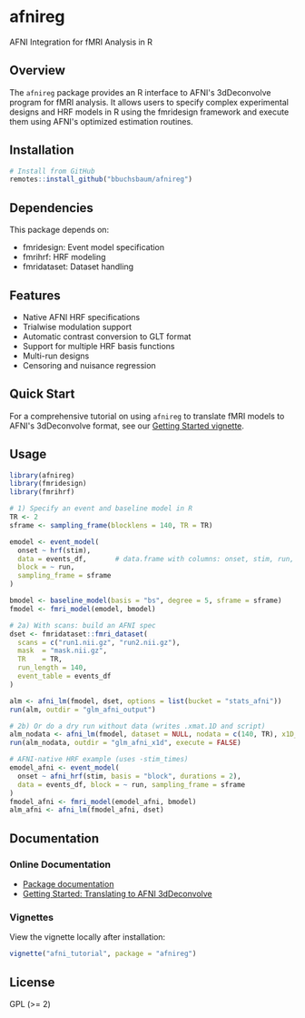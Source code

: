 # afnireg

AFNI Integration for fMRI Analysis in R

## Overview

The `afnireg` package provides an R interface to AFNI's 3dDeconvolve program for fMRI analysis. It allows users to specify complex experimental designs and HRF models in R using the fmridesign framework and execute them using AFNI's optimized estimation routines.

## Installation

```r
# Install from GitHub
remotes::install_github("bbuchsbaum/afnireg")
```

## Dependencies

This package depends on:
- fmridesign: Event model specification
- fmrihrf: HRF modeling
- fmridataset: Dataset handling

## Features

- Native AFNI HRF specifications
- Trialwise modulation support
- Automatic contrast conversion to GLT format
- Support for multiple HRF basis functions
- Multi-run designs
- Censoring and nuisance regression

## Quick Start

For a comprehensive tutorial on using `afnireg` to translate fMRI models to AFNI's 3dDeconvolve format, see our [Getting Started vignette](https://bbuchsbaum.github.io/afnireg/articles/afni_tutorial.html).

## Usage

```r
library(afnireg)
library(fmridesign)
library(fmrihrf)

# 1) Specify an event and baseline model in R
TR <- 2
sframe <- sampling_frame(blocklens = 140, TR = TR)

emodel <- event_model(
  onset ~ hrf(stim),
  data = events_df,       # data.frame with columns: onset, stim, run, ...
  block = ~ run,
  sampling_frame = sframe
)

bmodel <- baseline_model(basis = "bs", degree = 5, sframe = sframe)
fmodel <- fmri_model(emodel, bmodel)

# 2a) With scans: build an AFNI spec
dset <- fmridataset::fmri_dataset(
  scans = c("run1.nii.gz", "run2.nii.gz"),
  mask  = "mask.nii.gz",
  TR    = TR,
  run_length = 140,
  event_table = events_df
)

alm <- afni_lm(fmodel, dset, options = list(bucket = "stats_afni"))
run(alm, outdir = "glm_afni_output")

# 2b) Or do a dry run without data (writes .xmat.1D and script)
alm_nodata <- afni_lm(fmodel, dataset = NULL, nodata = c(140, TR), x1D_stop = TRUE)
run(alm_nodata, outdir = "glm_afni_x1d", execute = FALSE)

# AFNI-native HRF example (uses -stim_times)
emodel_afni <- event_model(
  onset ~ afni_hrf(stim, basis = "block", durations = 2),
  data = events_df, block = ~ run, sampling_frame = sframe
)
fmodel_afni <- fmri_model(emodel_afni, bmodel)
alm_afni <- afni_lm(fmodel_afni, dset)
```

## Documentation

### Online Documentation
- [Package documentation](https://bbuchsbaum.github.io/afnireg/)
- [Getting Started: Translating to AFNI 3dDeconvolve](https://bbuchsbaum.github.io/afnireg/articles/afni_tutorial.html)

### Vignettes
View the vignette locally after installation:
```r
vignette("afni_tutorial", package = "afnireg")
```

## License

GPL (>= 2)
